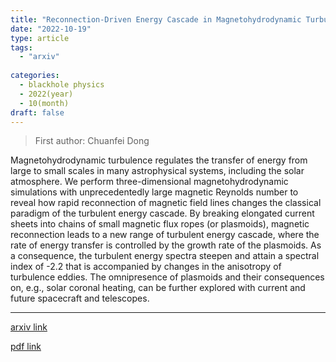 ```yaml
---
title: "Reconnection-Driven Energy Cascade in Magnetohydrodynamic Turbulence"
date: "2022-10-19"
type: article
tags:
  - "arxiv"
  
categories:
  - blackhole physics
  - 2022(year)
  - 10(month)
draft: false
---
```

> First author: Chuanfei Dong

 Magnetohydrodynamic turbulence regulates the transfer of energy from large to
small scales in many astrophysical systems, including the solar atmosphere. We
perform three-dimensional magnetohydrodynamic simulations with unprecedentedly
large magnetic Reynolds number to reveal how rapid reconnection of magnetic
field lines changes the classical paradigm of the turbulent energy cascade. By
breaking elongated current sheets into chains of small magnetic flux ropes (or
plasmoids), magnetic reconnection leads to a new range of turbulent energy
cascade, where the rate of energy transfer is controlled by the growth rate of
the plasmoids. As a consequence, the turbulent energy spectra steepen and
attain a spectral index of -2.2 that is accompanied by changes in the
anisotropy of turbulence eddies. The omnipresence of plasmoids and their
consequences on, e.g., solar coronal heating, can be further explored with
current and future spacecraft and telescopes.

---
[arxiv link](http://arxiv.org/abs/2210.10736v1)

[pdf link](http://arxiv.org/pdf/2210.10736v1)